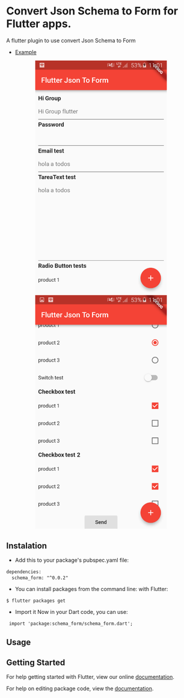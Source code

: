 # Convert Json Schema to Form for Flutter apps.

A flutter plugin to use convert Json Schema to Form
* [Example](https://github.com/Legytma/schema_form/tree/master/example)


<p align="center">
  <img src="https://raw.githubusercontent.com/Legytma/schema_form/master/image1.png" width="350"/>
  <img src="https://raw.githubusercontent.com/Legytma/schema_form/master/image2.png" width="350"/>
</p>


## Instalation

* Add this to your package's pubspec.yaml file:
```
dependencies:
  schema_form: "^0.0.2"
```
* You can install packages from the command line:
  with Flutter:
```
$ flutter packages get
```

* Import it Now in your Dart code, you can use:
```
 import 'package:schema_form/schema_form.dart'; 
```
## Usage

## Getting Started

For help getting started with Flutter, view our online [documentation](https://flutter.io/).

For help on editing package code, view the [documentation](https://flutter.io/developing-packages/).

